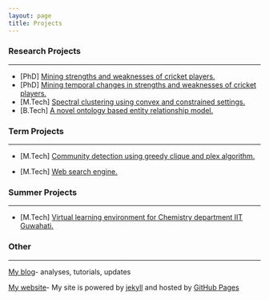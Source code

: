 ```yaml
---
layout: page
title: Projects
---
```


### Research Projects
___

- [PhD]  [Mining strengths and weaknesses of cricket players.](/projects/weakness)
- [PhD]  [Mining temporal changes in strengths and weaknesses of cricket players.](/projects/weaknesstime)
- [M.Tech]  [Spectral clustering using convex and constrained settings.](/projects/spectralclustering)
- [B.Tech] [A novel ontology based entity relationship model.](/projects/ontology)

### Term Projects
___

- [M.Tech] [Community detection using greedy clique and plex algorithm.](/projects/clique)

- [M.Tech] [Web search engine.](/projects/searchengine)

### Summer Projects
___

- [M.Tech] [Virtual learning environment for Chemistry department IIT Guwahati.](/projects/virtual)


### Other
___

[My blog](/blog)- analyses, tutorials, updates 

<a target="_blank" href="https://github.com/swarup-rj/swarup-rj.github.io">My website</a>- My site is powered by <a target="_blank" href="https://jekyllrb.com/">jekyll</a> and hosted by <a target="_blank" href="https://pages.github.com/">GitHub Pages</a>

